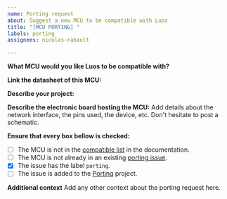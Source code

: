 ```yaml
---
name: Porting request
about: Suggest a new MCU to be compatible with Luos
title: "[MCU PORTING] "
labels: porting
assignees: nicolas-rabault

---
```


**What MCU would you like Luos to be compatible with?**

**Link the datasheet of this MCU:**

**Describe your project:**

**Describe the electronic board hosting the MCU:**
Add details about the network interface, the pins used, the device, etc.
Don't hesitate to post a schematic.

**Ensure that every box bellow is checked:**
 - [ ] The MCU is not in the [compatible list](https://docs.luos.io/docs/next/compatibility/mcu_demoboard) in the documentation.
 - [ ] The MCU is not already in an existing [porting issue](https://github.com/Luos-io/luos_engine/issues).
 - [x] The issue has the label `porting`.
 - [ ] The issue is added to the [Porting](https://github.com/orgs/Luos-io/projects/3) project.

**Additional context**
Add any other context about the porting request here.
